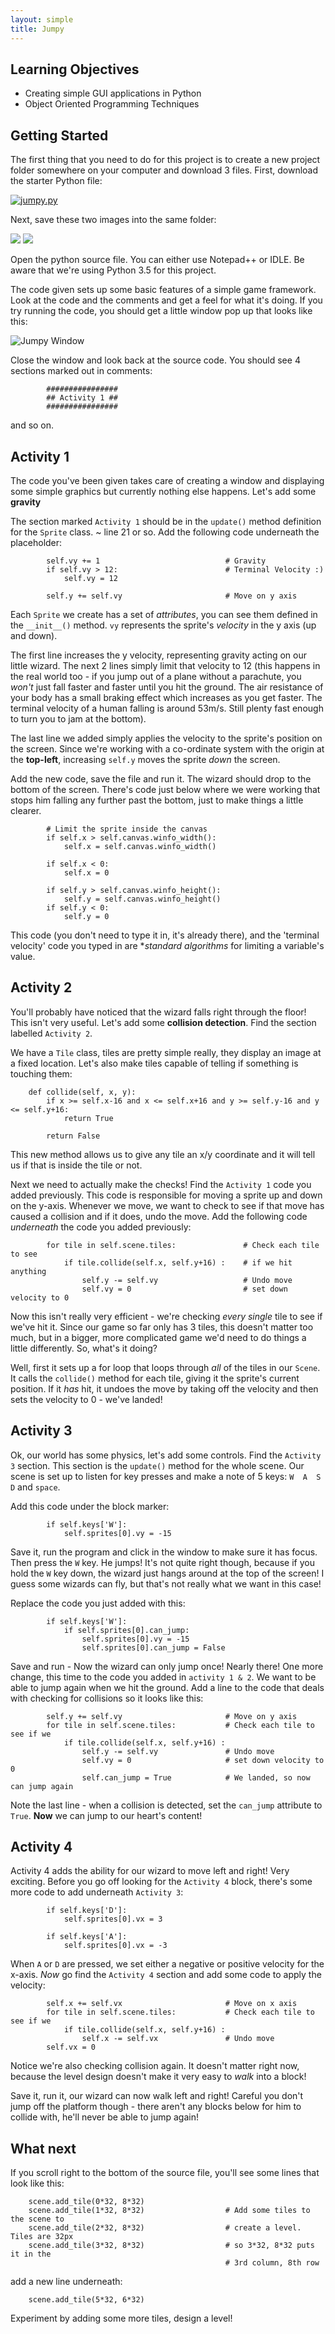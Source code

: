 ```yaml
---
layout: simple
title: Jumpy
---
```


## Learning Objectives

* Creating simple GUI applications in Python
* Object Oriented Programming Techniques

## Getting Started

The first thing that you need to do for this project is to create a new project folder somewhere on your computer and download 3 files. First, download the starter Python file:

[![jumpy.py](resources/pyicon.gif)](resources/jumpy.py)
    
Next, save these two images into the same folder:

<img class="inline" src="resources/sprite_01.gif"> <img class="inline" src="resources/tile_01.gif">
    
Open the python source file. You can either use Notepad++ or IDLE. Be aware that we're using Python 3.5 for this project.

The code given sets up some basic features of a simple game framework. Look at the code and the comments and get a feel for what it's doing. If you try running the code, you should get a little window pop up that looks like this:

![Jumpy Window](resources/01-jumpy-window.png)

Close the window and look back at the source code. You should see 4 sections marked out in comments:

```     
        ################
        ## Activity 1 ##
        ################
```

and so on.

## Activity 1

The code you've been given takes care of creating a window and displaying some simple graphics but currently nothing else happens. Let's add some **gravity**

The section marked `Activity 1` should be in the `update()` method definition for the `Sprite` class. ~ line 21 or so. Add the following code underneath the placeholder:

```
        self.vy += 1                            # Gravity
        if self.vy > 12:                        # Terminal Velocity :)
            self.vy = 12
        
        self.y += self.vy                       # Move on y axis
```

Each `Sprite` we create has a set of *attributes*, you can see them defined in the `__init__()` method. `vy` represents the sprite's *velocity* in the y axis (up and down).

The first line increases the y velocity, representing gravity acting on our little wizard. The next 2 lines simply limit that velocity to 12 (this happens in the real world too - if you jump out of a plane without a parachute, you *won't* just fall faster and faster until you hit the ground. The air resistance of your body has a small braking effect which increases as you get faster. The terminal velocity of a human falling is around 53m/s. Still plenty fast enough to turn you to jam at the bottom).

The last line we added simply applies the velocity to the sprite's position on the screen. Since we're working with a co-ordinate system with the origin at the **top-left**, increasing `self.y` moves the sprite *down* the screen.

Add the new code, save the file and run it. The wizard should drop to the bottom of the screen. There's code just below where we were working that stops him falling any further past the bottom, just to make things a little clearer.

```
        # Limit the sprite inside the canvas
        if self.x > self.canvas.winfo_width(): 
            self.x = self.canvas.winfo_width()
            
        if self.x < 0:
            self.x = 0
            
        if self.y > self.canvas.winfo_height():
            self.y = self.canvas.winfo_height()
        if self.y < 0:
            self.y = 0
```

This code (you don't need to type it in, it's already there), and the 'terminal velocity' code you typed in are **standard algorithms* for limiting a variable's value.

## Activity 2

You'll probably have noticed that the wizard falls right through the floor! This isn't very useful. Let's add some **collision detection**. Find the section labelled `Activity 2`.

We have a `Tile` class, tiles are pretty simple really, they display an image at a fixed location. Let's also make tiles capable of telling if something is touching them:

```
    def collide(self, x, y):
        if x >= self.x-16 and x <= self.x+16 and y >= self.y-16 and y <= self.y+16:
            return True
        
        return False
```

This new method allows us to give any tile an x/y coordinate and it will tell us if that is inside the tile or not.

Next we need to actually make the checks! Find the `Activity 1` code you added previously. This code is responsible for moving a sprite up and down on the y-axis. Whenever we move, we want to check to see if that move has caused a collision and if it does, undo the move. Add the following code *underneath* the code you added previously:

```
        for tile in self.scene.tiles:               # Check each tile to see
            if tile.collide(self.x, self.y+16) :    # if we hit anything
                self.y -= self.vy                   # Undo move
                self.vy = 0                         # set down velocity to 0
```

Now this isn't really very efficient - we're checking *every single* tile to see if we've hit it. Since our game so far only has 3 tiles, this doesn't matter too much, but in a bigger, more complicated game we'd need to do things a little differently. So, what's it doing?

Well, first it sets up a for loop that loops through *all* of the tiles in our `Scene`. It calls the `collide()` method for each tile, giving it the sprite's current position. If it *has* hit, it undoes the move by taking off the velocity and then sets the velocity to 0 - we've landed!

## Activity 3

Ok, our world has some physics, let's add some controls. Find the `Activity 3` section. This section is the `update()` method for the whole scene. Our scene is set up to listen for key presses and make a note of 5 keys: ` W  A  S  D ` and ` space `.

Add this code under the block marker:

```
        if self.keys['W']:
            self.sprites[0].vy = -15
```

Save it, run the program and click in the window to make sure it has focus. Then press the `W` key. He jumps! It's not quite right though, because if you hold the `W` key down, the wizard just hangs around at the top of the screen! I guess some wizards can fly, but that's not really what we want in this case!

Replace the code you just added with this:

```
        if self.keys['W']:
            if self.sprites[0].can_jump:
                self.sprites[0].vy = -15
                self.sprites[0].can_jump = False
```

Save and run - Now the wizard can only jump once! Nearly there! One more change, this time to the code you added in `activity 1 & 2`. We want to be able to jump again when we hit the ground. Add a line to the code that deals with checking for collisions so it looks like this:

```
        self.y += self.vy                       # Move on y axis
        for tile in self.scene.tiles:           # Check each tile to see if we
            if tile.collide(self.x, self.y+16) :
                self.y -= self.vy               # Undo move
                self.vy = 0                     # set down velocity to 0
                self.can_jump = True            # We landed, so now can jump again
```

Note the last line - when a collision is detected, set the `can_jump` attribute to `True`. **Now** we can jump to our heart's content!

## Activity 4

Activity 4 adds the ability for our wizard to move left and right! Very exciting. Before you go off looking for the `Activity 4` block, there's some more code to add underneath `Activity 3`:

```
        if self.keys['D']:
            self.sprites[0].vx = 3
            
        if self.keys['A']:
            self.sprites[0].vx = -3
```

When `A` or `D` are pressed, we set either a negative or positive velocity for the x-axis. *Now* go find the `Activity 4` section and add some code to apply the velocity:

```
        self.x += self.vx                       # Move on x axis
        for tile in self.scene.tiles:           # Check each tile to see if we
            if tile.collide(self.x, self.y+16) :
                self.x -= self.vx               # Undo move
        self.vx = 0
```

Notice we're also checking collision again. It doesn't matter right now, because the level design doesn't make it very easy to *walk* into a block!

Save it, run it, our wizard can now walk left and right! Careful you don't jump off the platform though - there aren't any blocks below for him to collide with, he'll never be able to jump again!

## What next

If you scroll right to the bottom of the source file, you'll see some lines that look like this:

```
    scene.add_tile(0*32, 8*32)
    scene.add_tile(1*32, 8*32)                  # Add some tiles to the scene to
    scene.add_tile(2*32, 8*32)                  # create a level. Tiles are 32px
    scene.add_tile(3*32, 8*32)                  # so 3*32, 8*32 puts it in the
                                                # 3rd column, 8th row
```

add a new line underneath:

```
    scene.add_tile(5*32, 6*32)
```

Experiment by adding some more tiles, design a level!